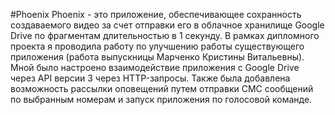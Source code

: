 #Phoenix
Phoenix - это приложение, обеспечивающее сохранность создаваемого видео за счет отправки его в облачное хранилище Google Drive по фрагментам длительностью в 1 секунду.
В рамках дипломного проекта я проводила работу по улучшению работы существующего приложения (работа выпускницы Марченко Кристины Витальевны).
Мной было настроено взаимодействие приложения с Google Drive через API версии 3 через HTTP-запросы.
Также была добавлена возможность рассылки оповещений путем отправки СМС сообщений по выбранным номерам и запуск приложения по голосовой команде.
